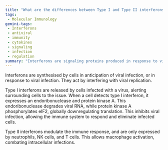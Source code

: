 ```yaml
---
title: "What are the differences between Type I and Type II interferons in terms of their functions and sources?"
tags:
 - Molecular Immunology
gemini-tags:
 - Interferons
 - antiviral
 - immunity
 - cytokines
 - signaling
 - infection
 - regulation
summary: "Interferons are signaling proteins produced in response to viral infections that inhibit viral replication and modulate the immune system through various mechanisms, including RNA degradation and translation downregulation for type I interferons, and immune cell activation for type II interferons."
---
```

Interferons are synthesised by cells in anticipation of viral infection, or in response to viral infection. They act by interfering with viral replication. 

Type I interferons are released by cells infected with a virus, alerting surrounding cells to the issue. When a cell detects type I interferon, it expresses an endoribonuclease and protein kinase A. This endoribonuclease degrades viral RNA, while protein kinase A phosphorylates eIF2, globally downregulating translation. This inhibits viral infection, allowing the immune system to respond and eliminate infected cells. 

Type II interferons modulate the immune response, and are only expressed by neutrophils, NK cells, and T cells. This allows macrophage activation, combating intracellular infections.